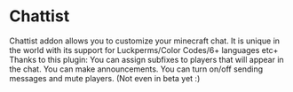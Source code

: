 # Chattist
Chattist addon allows you to customize your minecraft chat. It is unique in the world with its support for Luckperms/Color Codes/6+ languages ​​etc+ Thanks to this plugin: You can assign subfixes to players that will appear in the chat. You can make announcements. You can turn on/off sending messages and mute players. (Not even in beta yet :)
